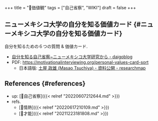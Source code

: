 +++
title = "📝価値観"
tags = ["自己省察", "WIKI"]
draft = false
+++

## ニューメキシコ大学の自分を知る価値カード {#ニューメキシコ大学の自分を知る価値カード}

自分を知るための６つの質問 & 価値カード.

-   [自分を知る自己省察~ニューメキシコ大学研究から - daigoblog](https://daigoblog.jp/jikoseisatsu/)
-   PDF: <https://motivationalinterviewing.org/personal-values-card-sort>
    -   日本語版: [土屋 政雄 (Masao Tsuchiya) - 資料公開 - researchmap](https://researchmap.jp/multidatabases/multidatabase_contents/detail/230084/35e89e7c03cd600db4f2205d2ca3f5b9?frame_id=565479)


## References {#references}

-   up: [📝自己省察]({{< relref "20220607212644.md" >}})
-   refs.
    -   [📝情熱]({{< relref "20220617210109.md" >}})
    -   [📝才能]({{< relref "20211223181808.md" >}})
